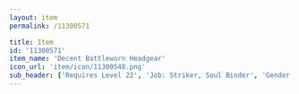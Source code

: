 ```yaml
---
layout: item
permalink: /11300571

title: Item
id: '11300571'
item_name: 'Decent Battleworn Headgear'
icon_url: 'item/icon/11300548.png'
sub_header: ['Requires Level 22', 'Job: Striker, Soul Binder', 'Gender: All']
---
```

